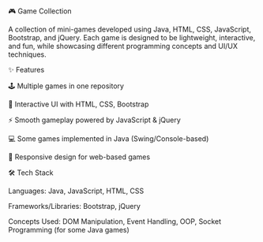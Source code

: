 🎮 Game Collection

A collection of mini-games developed using Java, HTML, CSS, JavaScript, Bootstrap, and jQuery.
Each game is designed to be lightweight, interactive, and fun, while showcasing different programming concepts and UI/UX techniques.

✨ Features

🕹️ Multiple games in one repository

🎨 Interactive UI with HTML, CSS, Bootstrap

⚡ Smooth gameplay powered by JavaScript & jQuery

💻 Some games implemented in Java (Swing/Console-based)

📱 Responsive design for web-based games

🛠️ Tech Stack

Languages: Java, JavaScript, HTML, CSS

Frameworks/Libraries: Bootstrap, jQuery

Concepts Used: DOM Manipulation, Event Handling, OOP, Socket Programming (for some Java games)
